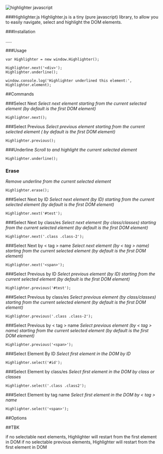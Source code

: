 ![highlighter javascript ](http://i.imgur.com/xcwmSM4.png)

###Highlighter.js
Highlighter.js is a tiny (pure javascript) library, to allow you to easily navigate, select and highlight the DOM elements.

###Installation

.....

###Usage
```
var Highlighter = new window.Highlighter();

Highlighter.next('<div>');
Highlighter.underline();

window.console.log('Highlighter underlined this element:', Highlighter.element);
```
##Commands

###Select Next
_Select next element starting from the current selected element (by default is the first DOM element)_
```
Highlighter.next();
```

###Select Previous
_Select previous element starting from the current selected element ( by default is the first DOM element)_
```
Highlighter.previous();
```

###Underline
_Scroll to and highlight the current selected element_
```
Highlighter.underline();
```

### Erase
_Remove underline from the current selected element_
```
Highlighter.erase();
```

###Select Next by ID
_Select next element (by ID) starting from the current selected element (by default is the first DOM element)_
```
Highlighter.next('#test');
```

###Select Next by class/es
_Select next element (by class/classes) starting from the current selected element (by default is the first DOM element)_
```
Highlighter.next('.class .class-2');
```
###Select Next by < tag > name
_Select next element (by < tag > name) starting from the current selected element (by default is the first DOM element)_
```
Highlighter.next('<span>');
```

###Select Previous by ID
_Select previous element (by ID) starting from the current selected element (by default is the first DOM element)_
```
Highlighter.previous('#test');
```

###Select Previous by class/es
_Select previous element (by class/classes) starting from the current selected element (by default is the first DOM element)_
```
Highlighter.previous('.class .class-2');
```
###Select Previous by < tag > name
_Select previous element (by < tag > name) starting from the current selected element (by default is the first DOM element)_
```
Highlighter.previous('<span>');
```

###Select Element By ID
_Select first element in the DOM by ID_
```
Highlighter.select('#id');
```
###Select Element by class/es
_Select first element in the DOM by class or classes_
```
Highlighter.select('.class .class2');
```
###Select Element by tag name
_Select first element in the DOM by < tag > name_
```
Highlighter.select('<span>');
```
##Options

##TBK

if no selectable next elements, Highlighter will restart from the first element in DOM
if no selectable previous elements, Highlighter will restart from the first element in DOM

